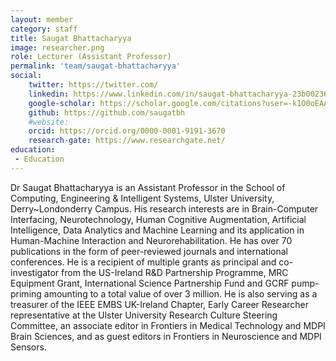 ```yaml
---
layout: member
category: staff
title: Saugat Bhattacharyya
image: researcher.png
role: Lecturer (Assistant Professor)
permalink: 'team/saugat-bhattacharyya'
social:
    twitter: https://twitter.com/
    linkedin: https://www.linkedin.com/in/saugat-bhattacharyya-23b00236/
    google-scholar: https://scholar.google.com/citations?user=-k1O0oEAAAAJ&hl=en
    github: https://github.com/saugatbh
    #website:
    orcid: https://orcid.org/0000-0001-9191-3670
    research-gate: https://www.researchgate.net/
education:
 - Education
---
```


 Dr Saugat Bhattacharyya is an Assistant Professor in the School of Computing, Engineering & Intelligent Systems, Ulster University, Derry~Londonderry Campus. His research interests are in Brain-Computer Interfacing, Neurotechnology, Human Cognitive Augmentation, Artificial Intelligence, Data Analytics and Machine Learning and its application in Human-Machine Interaction and Neurorehabilitation. He has over 70 publications in the form of peer-reviewed journals and international conferences. He is a recipient of multiple grants as principal and co-investigator from the US-Ireland R&D Partnership Programme, MRC Equipment Grant, International Science Partnership Fund and GCRF pump-priming amounting to a total value of over 3 million. He is also serving as a treasurer of the IEEE EMBS UK-Ireland Chapter, Early Career Researcher representative at the Ulster University Research Culture Steering Committee, an associate editor in Frontiers in Medical Technology and MDPI Brain Sciences, and as guest editors in Frontiers in Neuroscience and MDPI Sensors.
